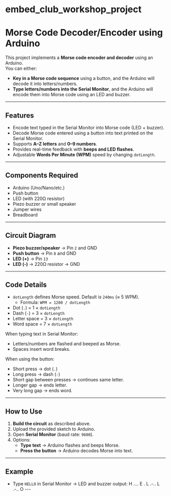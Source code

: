 # embed_club_workshop_project
# Morse Code Decoder/Encoder using Arduino

This project implements a **Morse code encoder and decoder** using an Arduino.  
You can either:
- **Key in a Morse code sequence** using a button, and the Arduino will decode it into letters/numbers.
- **Type letters/numbers into the Serial Monitor**, and the Arduino will encode them into Morse code using an LED and buzzer.

---

## Features
- Encode text typed in the Serial Monitor into Morse code (LED + buzzer).
- Decode Morse code entered using a button into text printed on the Serial Monitor.
- Supports **A–Z letters** and **0–9 numbers**.
- Provides real-time feedback with **beeps and LED flashes**.
- Adjustable **Words Per Minute (WPM)** speed by changing `dotLength`.

---

## Components Required
- Arduino (Uno/Nano/etc.)
- Push button
- LED (with 220Ω resistor)
- Piezo buzzer or small speaker
- Jumper wires
- Breadboard

---

## Circuit Diagram
- **Piezo buzzer/speaker** → Pin `2` and GND  
- **Push button** → Pin `8` and GND  
- **LED (+)** → Pin `13`  
- **LED (-)** → 220Ω resistor → GND  

---

## Code Details
- `dotLength` defines Morse speed. Default is `240ms` (≈ 5 WPM).  
  - Formula: `WPM = 1200 / dotLength`
- Dot (`.`) = 1 × `dotLength`  
- Dash (`-`) = 3 × `dotLength`  
- Letter space = 3 × `dotLength`  
- Word space = 7 × `dotLength`

When typing text in Serial Monitor:
- Letters/numbers are flashed and beeped as Morse.
- Spaces insert word breaks.

When using the button:
- Short press → dot (`.`)  
- Long press → dash (`-`)  
- Short gap between presses → continues same letter.  
- Longer gap → ends letter.  
- Very long gap → ends word.  

---

## How to Use
1. **Build the circuit** as described above.
2. Upload the provided sketch to Arduino.
3. Open **Serial Monitor** (baud rate: `9600`).
4. Options:
   - **Type text** → Arduino flashes and beeps Morse.
   - **Press the button** → Arduino decodes Morse into text.

---

## Example
- Type `HELLO` in Serial Monitor → LED and buzzer output:
H ....
E .
L .-..
L .-..
O ---


